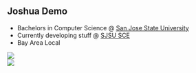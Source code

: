 ## Joshua Demo
- Bachelors in Computer Science @ [San Jose State University](https://www.sjsu.edu/)
- Currently developing stuff @ [SJSU SCE](https://sce.sjsu.edu/)
- Bay Area Local<br/>

![](https://github-readme-stats.vercel.app/api?username=joshua-demo&theme=tokyonight&hide_rank=true&show_icons=true)<br/>
![](https://github-readme-streak-stats.herokuapp.com/?user=joshua-demo&theme=tokyonight&hide_border=false)

